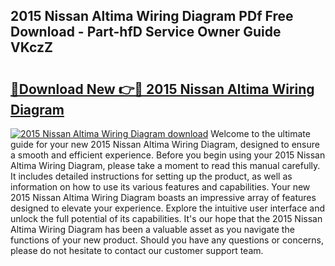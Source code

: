 ## 2015 Nissan Altima Wiring Diagram PDf Free Download - Part-hfD Service Owner Guide VKczZ

# <h2><a href="http://dft5x6n.blite.top/?on=2015+Nissan+Altima+Wiring+Diagram">🔗Download New 👉🔴 2015 Nissan Altima Wiring Diagram</a></h2>

[![2015 Nissan Altima Wiring Diagram download](https://i.imgur.com/lujVjoI.png)](http://dft5x6n.blite.top/?on=2015+Nissan+Altima+Wiring+Diagram)
Welcome to the ultimate guide for your new 2015 Nissan Altima Wiring Diagram, designed to ensure a smooth and efficient experience. Before you begin using your 2015 Nissan Altima Wiring Diagram, please take a moment to read this manual carefully. It includes detailed instructions for setting up the product, as well as information on how to use its various features and capabilities. Your new 2015 Nissan Altima Wiring Diagram boasts an impressive array of features designed to elevate your experience. Explore the intuitive user interface and unlock the full potential of its capabilities. It's our hope that the 2015 Nissan Altima Wiring Diagram has been a valuable asset as you navigate the functions of your new product. Should you have any questions or concerns, please do not hesitate to contact our customer support team.
